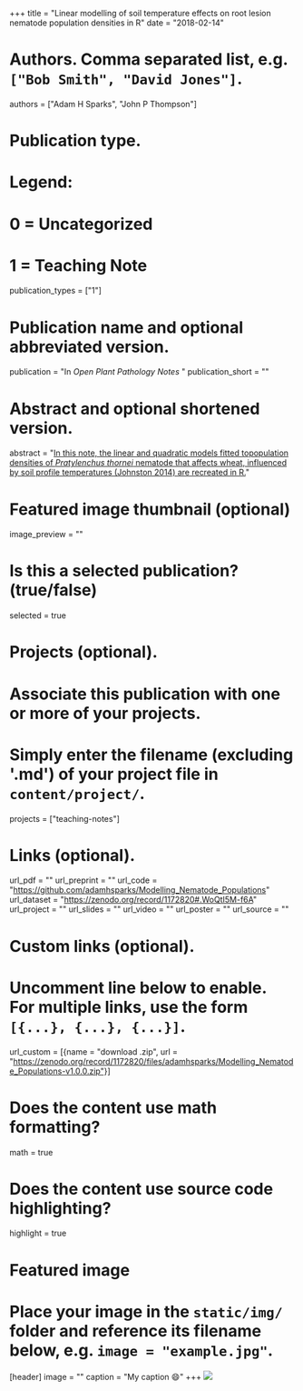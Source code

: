 +++
title = "Linear modelling of soil temperature effects on root lesion nematode population densities in R"
date = "2018-02-14"

# Authors. Comma separated list, e.g. `["Bob Smith", "David Jones"]`.
authors = ["Adam H Sparks", "John P Thompson"]

# Publication type.
# Legend:
# 0 = Uncategorized
# 1 = Teaching Note

publication_types = ["1"]

# Publication name and optional abbreviated version.
publication = "In *Open Plant Pathology Notes* "
publication_short = ""

# Abstract and optional shortened version.
abstract = "[In this note, the linear and quadratic models fitted topopulation densities of *Pratylenchus thornei* nematode that affects wheat, influenced by soil profile temperatures (Johnston 2014) are recreated in R.](/notes/sparks/1)"
 
# Featured image thumbnail (optional)
image_preview = ""

# Is this a selected publication? (true/false)
selected = true

# Projects (optional).
#   Associate this publication with one or more of your projects.
#   Simply enter the filename (excluding '.md') of your project file in `content/project/`.
projects = ["teaching-notes"]

# Links (optional).
url_pdf = ""
url_preprint = ""
url_code = "https://github.com/adamhsparks/Modelling_Nematode_Populations"
url_dataset = "https://zenodo.org/record/1172820#.WoQtI5M-f6A"
url_project = ""
url_slides = ""
url_video = ""
url_poster = ""
url_source = ""
 
# Custom links (optional).
#   Uncomment line below to enable. For multiple links, use the form `[{...}, {...}, {...}]`.
url_custom = [{name = "download .zip", url = "https://zenodo.org/record/1172820/files/adamhsparks/Modelling_Nematode_Populations-v1.0.0.zip"}]

# Does the content use math formatting?
math = true

# Does the content use source code highlighting?
highlight = true

# Featured image
# Place your image in the `static/img/` folder and reference its filename below, e.g. `image = "example.jpg"`.
[header]
image = ""
caption = "My caption :smile:"
+++
<a href="https://zenodo.org/badge/latestdoi/119438897"><img src = "https://zenodo.org/badge/119438897.svg" class = doi></a>

